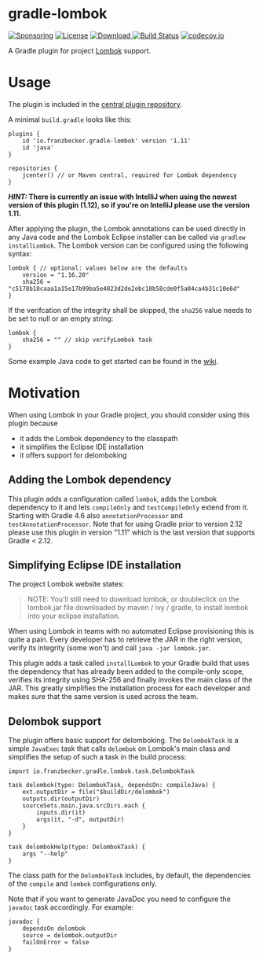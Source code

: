 # gradle-lombok
[![Sponsoring](https://img.shields.io/badge/Sponsored%20by-itemis-0E75BA.svg)](https://www.itemis.com)
[![License](http://img.shields.io/badge/license-Apache_2.0-blue.svg?style=flat)](https://www.apache.org/licenses/LICENSE-2.0.html)
[![Download](https://api.bintray.com/packages/franzbecker/maven/gradle-lombok-plugin/images/download.svg) ](https://bintray.com/franzbecker/maven/gradle-lombok-plugin/_latestVersion)
[![Build Status](https://travis-ci.org/franzbecker/gradle-lombok.svg?branch=master)](https://travis-ci.org/franzbecker/gradle-lombok)
[![codecov.io](http://codecov.io/github/franzbecker/gradle-lombok/coverage.svg?branch=master)](http://codecov.io/github/franzbecker/gradle-lombok?branch=master)


A Gradle plugin for project [Lombok](https://projectlombok.org) support.

# Usage
The plugin is included in the [central plugin repository](https://plugins.gradle.org/plugin/io.franzbecker.gradle-lombok/1.12). 

A minimal `build.gradle` looks like this:

    plugins {
        id 'io.franzbecker.gradle-lombok' version '1.11'
        id 'java'
    }
    
    repositories {
        jcenter() // or Maven central, required for Lombok dependency
    }

__*HINT:* There is currently an issue with IntelliJ when using the newest version of this plugin (1.12), so if you're on IntelliJ please use the version 1.11.__

After applying the plugin, the Lombok annotations can be used directly in any Java code and the Lombok Eclipse installer can be called via `gradlew installLombok`. The Lombok version can be configured using the following syntax:

    lombok { // optional: values below are the defaults
        version = "1.16.20"
        sha256 = "c5178b18caaa1a15e17b99ba5e4023d2de2ebc18b58cde0f5a04ca4b31c10e6d"
    }

If the verifcation of the integrity shall be skipped, the `sha256` value needs to be set to null or an empty string:

    lombok {
        sha256 = "" // skip verifyLombok task
    }

Some example Java code to get started can be found in the [wiki](https://github.com/franzbecker/gradle-lombok/wiki/Lombok-getting-started).


# Motivation

When using Lombok in your Gradle project, you should consider using this plugin because

* it adds the Lombok dependency to the classpath
* it simplifies the Eclipse IDE installation
* it offers support for delomboking

## Adding the Lombok dependency

This plugin adds a configuration called `lombok`, adds the Lombok dependency to it and lets
`compileOnly` and `testCompileOnly` extend from it. Starting with Gradle 4.6 also `annotationProcessor` and `testAnnotationProcessor`.
Note that for using Gradle prior to version 2.12 please use this plugin in version "1.11" which is the last version that supports Gradle < 2.12.

## Simplifying Eclipse IDE installation

The project Lombok website states:
> NOTE: You'll still need to download lombok, or doubleclick on the lombok.jar file downloaded by maven / ivy / gradle, to install lombok into your eclipse installation.
 
When using Lombok in teams with no automated Eclipse provisioning this is quite a pain. Every developer has to retrieve the JAR in the right version, verify its integrity (some won't) and call `java -jar lombok.jar`.

This plugin adds a task called `installLombok` to your Gradle build that uses the dependency that has already been added to the compile-only scope, verifies its integrity using SHA-256 and finally invokes the main class of the JAR. This greatly simplifies the installation process for each developer and makes sure that the same version is used across the team.

## Delombok support
The plugin offers basic support for delomboking. The `DelombokTask` is a simple `JavaExec` task that calls `delombok` on Lombok's main class and simplifies the setup of such a task in the build process:

    import io.franzbecker.gradle.lombok.task.DelombokTask
    
    task delombok(type: DelombokTask, dependsOn: compileJava) {
        ext.outputDir = file("$buildDir/delombok")
        outputs.dir(outputDir)
        sourceSets.main.java.srcDirs.each { 
            inputs.dir(it)
            args(it, "-d", outputDir)
        }
    }
    
    task delombokHelp(type: DelombokTask) {
        args "--help"
    }
    
The class path for the `DelombokTask` includes, by default, the dependencies of the `compile` and `lombok` configurations only.

Note that if you want to generate JavaDoc you need to configure the `javadoc` task accordingly. For example:

    javadoc {
        dependsOn delombok
        source = delombok.outputDir
        failOnError = false
    }
